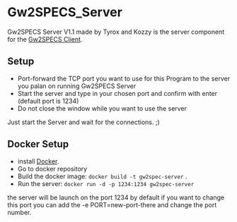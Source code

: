 # Gw2SPECS_Server
Gw2SPECS Server V1.1 made by Tyrox and Kozzy is the server component for the [Gw2SPECS Client](https://github.com/Tyrox92/Gw2SPECS).

## Setup
- Port-forward the TCP port you want to use for this Program to the server you palan on running Gw2SPECS Server
- Start the server and type in your chosen port and confirm with enter (default port is 1234)
- Do not close the window while you want to use the server

Just start the Server and wait for the connections. ;)

## Docker Setup
- install [Docker](https://docs.docker.com/engine/installation/).
- Go to docker repository
- Build the docker image: ```docker build -t gw2spec-server``` .
- Run the server: ```docker run -d -p 1234:1234 gw2spec-server``` 

the server will be launch on the port 1234 by default if you want to change this port you can add the -e PORT=new-port-there and change the port number.
